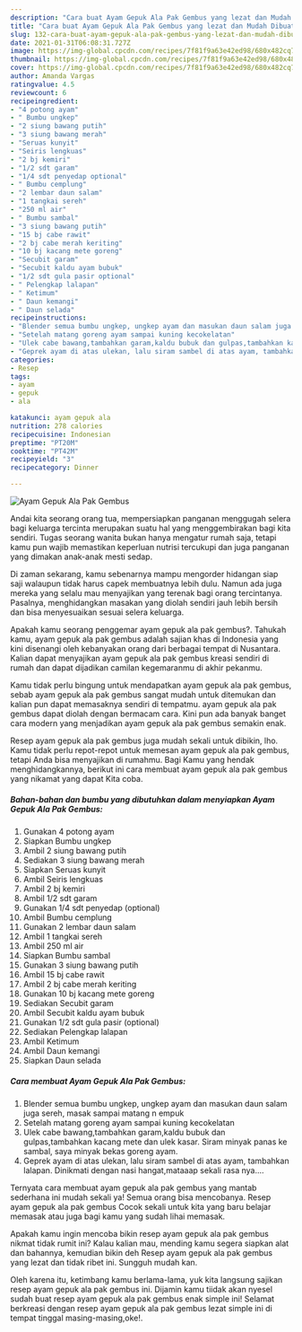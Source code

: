 ```yaml
---
description: "Cara buat Ayam Gepuk Ala Pak Gembus yang lezat dan Mudah Dibuat"
title: "Cara buat Ayam Gepuk Ala Pak Gembus yang lezat dan Mudah Dibuat"
slug: 132-cara-buat-ayam-gepuk-ala-pak-gembus-yang-lezat-dan-mudah-dibuat
date: 2021-01-31T06:08:31.727Z
image: https://img-global.cpcdn.com/recipes/7f81f9a63e42ed98/680x482cq70/ayam-gepuk-ala-pak-gembus-foto-resep-utama.jpg
thumbnail: https://img-global.cpcdn.com/recipes/7f81f9a63e42ed98/680x482cq70/ayam-gepuk-ala-pak-gembus-foto-resep-utama.jpg
cover: https://img-global.cpcdn.com/recipes/7f81f9a63e42ed98/680x482cq70/ayam-gepuk-ala-pak-gembus-foto-resep-utama.jpg
author: Amanda Vargas
ratingvalue: 4.5
reviewcount: 6
recipeingredient:
- "4 potong ayam"
- " Bumbu ungkep"
- "2 siung bawang putih"
- "3 siung bawang merah"
- "Seruas kunyit"
- "Seiris lengkuas"
- "2 bj kemiri"
- "1/2 sdt garam"
- "1/4 sdt penyedap optional"
- " Bumbu cemplung"
- "2 lembar daun salam"
- "1 tangkai sereh"
- "250 ml air"
- " Bumbu sambal"
- "3 siung bawang putih"
- "15 bj cabe rawit"
- "2 bj cabe merah keriting"
- "10 bj kacang mete goreng"
- "Secubit garam"
- "Secubit kaldu ayam bubuk"
- "1/2 sdt gula pasir optional"
- " Pelengkap lalapan"
- " Ketimum"
- " Daun kemangi"
- " Daun selada"
recipeinstructions:
- "Blender semua bumbu ungkep, ungkep ayam dan masukan daun salam juga sereh, masak sampai matang n empuk"
- "Setelah matang goreng ayam sampai kuning kecokelatan"
- "Ulek cabe bawang,tambahkan garam,kaldu bubuk dan gulpas,tambahkan kacang mete dan ulek kasar. Siram minyak panas ke sambal, saya minyak bekas goreng ayam."
- "Geprek ayam di atas ulekan, lalu siram sambel di atas ayam, tambahkan lalapan. Dinikmati dengan nasi hangat,mataaap sekali rasa nya...."
categories:
- Resep
tags:
- ayam
- gepuk
- ala

katakunci: ayam gepuk ala 
nutrition: 278 calories
recipecuisine: Indonesian
preptime: "PT20M"
cooktime: "PT42M"
recipeyield: "3"
recipecategory: Dinner

---
```



![Ayam Gepuk Ala Pak Gembus](https://img-global.cpcdn.com/recipes/7f81f9a63e42ed98/680x482cq70/ayam-gepuk-ala-pak-gembus-foto-resep-utama.jpg)

Andai kita seorang orang tua, mempersiapkan panganan menggugah selera bagi keluarga tercinta merupakan suatu hal yang menggembirakan bagi kita sendiri. Tugas seorang  wanita bukan hanya mengatur rumah saja, tetapi kamu pun wajib memastikan keperluan nutrisi tercukupi dan juga panganan yang dimakan anak-anak mesti sedap.

Di zaman  sekarang, kamu sebenarnya mampu mengorder hidangan siap saji walaupun tidak harus capek membuatnya lebih dulu. Namun ada juga mereka yang selalu mau menyajikan yang terenak bagi orang tercintanya. Pasalnya, menghidangkan masakan yang diolah sendiri jauh lebih bersih dan bisa menyesuaikan sesuai selera keluarga. 



Apakah kamu seorang penggemar ayam gepuk ala pak gembus?. Tahukah kamu, ayam gepuk ala pak gembus adalah sajian khas di Indonesia yang kini disenangi oleh kebanyakan orang dari berbagai tempat di Nusantara. Kalian dapat menyajikan ayam gepuk ala pak gembus kreasi sendiri di rumah dan dapat dijadikan camilan kegemaranmu di akhir pekanmu.

Kamu tidak perlu bingung untuk mendapatkan ayam gepuk ala pak gembus, sebab ayam gepuk ala pak gembus sangat mudah untuk ditemukan dan kalian pun dapat memasaknya sendiri di tempatmu. ayam gepuk ala pak gembus dapat diolah dengan bermacam cara. Kini pun ada banyak banget cara modern yang menjadikan ayam gepuk ala pak gembus semakin enak.

Resep ayam gepuk ala pak gembus juga mudah sekali untuk dibikin, lho. Kamu tidak perlu repot-repot untuk memesan ayam gepuk ala pak gembus, tetapi Anda bisa menyajikan di rumahmu. Bagi Kamu yang hendak menghidangkannya, berikut ini cara membuat ayam gepuk ala pak gembus yang nikamat yang dapat Kita coba.

<!--inarticleads1-->

##### Bahan-bahan dan bumbu yang dibutuhkan dalam menyiapkan Ayam Gepuk Ala Pak Gembus:

1. Gunakan 4 potong ayam
1. Siapkan  Bumbu ungkep
1. Ambil 2 siung bawang putih
1. Sediakan 3 siung bawang merah
1. Siapkan Seruas kunyit
1. Ambil Seiris lengkuas
1. Ambil 2 bj kemiri
1. Ambil 1/2 sdt garam
1. Gunakan 1/4 sdt penyedap (optional)
1. Ambil  Bumbu cemplung
1. Gunakan 2 lembar daun salam
1. Ambil 1 tangkai sereh
1. Ambil 250 ml air
1. Siapkan  Bumbu sambal
1. Gunakan 3 siung bawang putih
1. Ambil 15 bj cabe rawit
1. Ambil 2 bj cabe merah keriting
1. Gunakan 10 bj kacang mete goreng
1. Sediakan Secubit garam
1. Ambil Secubit kaldu ayam bubuk
1. Gunakan 1/2 sdt gula pasir (optional)
1. Sediakan  Pelengkap lalapan
1. Ambil  Ketimum
1. Ambil  Daun kemangi
1. Siapkan  Daun selada




<!--inarticleads2-->

##### Cara membuat Ayam Gepuk Ala Pak Gembus:

1. Blender semua bumbu ungkep, ungkep ayam dan masukan daun salam juga sereh, masak sampai matang n empuk
1. Setelah matang goreng ayam sampai kuning kecokelatan
1. Ulek cabe bawang,tambahkan garam,kaldu bubuk dan gulpas,tambahkan kacang mete dan ulek kasar. Siram minyak panas ke sambal, saya minyak bekas goreng ayam.
1. Geprek ayam di atas ulekan, lalu siram sambel di atas ayam, tambahkan lalapan. Dinikmati dengan nasi hangat,mataaap sekali rasa nya....




Ternyata cara membuat ayam gepuk ala pak gembus yang mantab sederhana ini mudah sekali ya! Semua orang bisa mencobanya. Resep ayam gepuk ala pak gembus Cocok sekali untuk kita yang baru belajar memasak atau juga bagi kamu yang sudah lihai memasak.

Apakah kamu ingin mencoba bikin resep ayam gepuk ala pak gembus nikmat tidak rumit ini? Kalau kalian mau, mending kamu segera siapkan alat dan bahannya, kemudian bikin deh Resep ayam gepuk ala pak gembus yang lezat dan tidak ribet ini. Sungguh mudah kan. 

Oleh karena itu, ketimbang kamu berlama-lama, yuk kita langsung sajikan resep ayam gepuk ala pak gembus ini. Dijamin kamu tiidak akan nyesel sudah buat resep ayam gepuk ala pak gembus enak simple ini! Selamat berkreasi dengan resep ayam gepuk ala pak gembus lezat simple ini di tempat tinggal masing-masing,oke!.

